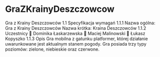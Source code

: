 # GraZKrainyDeszczowcow
Gra z Krainy Deszczowców
1.1	Specyfikacja wymagań
1.1.1	Nazwa ogólna: Gra z Krainy Deszczowców
Nazwa krótka: Kraina Deszczowców
1.1.2	Uczestnicy
	Dominika Łaskarzewska
	Maciej Malinowski
	Łukasz Kopyszko
1.1.3	Opis
Gra mobilna z gatunku platformer, której działanie uwarunkowane jest aktualnym stanem pogody. Gra posiada trzy typy poziomów: zielone, niebieskie oraz czerwone.
